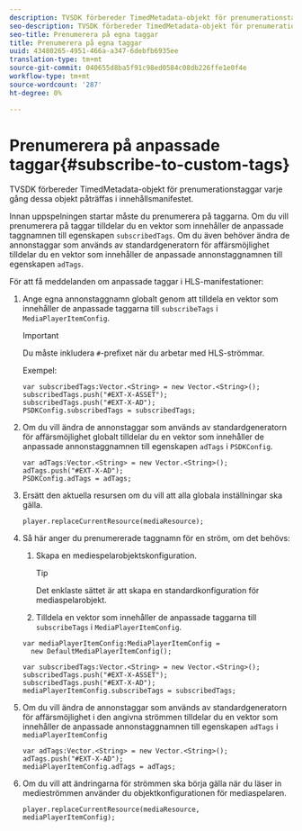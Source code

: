 ```yaml
---
description: TVSDK förbereder TimedMetadata-objekt för prenumerationstaggar varje gång dessa objekt påträffas i innehållsmanifestet.
seo-description: TVSDK förbereder TimedMetadata-objekt för prenumerationstaggar varje gång dessa objekt påträffas i innehållsmanifestet.
seo-title: Prenumerera på egna taggar
title: Prenumerera på egna taggar
uuid: 43480265-4951-466a-a347-6debfb6935ee
translation-type: tm+mt
source-git-commit: 040655d8ba5f91c98ed0584c08db226ffe1e0f4e
workflow-type: tm+mt
source-wordcount: '287'
ht-degree: 0%

---
```



# Prenumerera på anpassade taggar{#subscribe-to-custom-tags}

TVSDK förbereder TimedMetadata-objekt för prenumerationstaggar varje gång dessa objekt påträffas i innehållsmanifestet.

Innan uppspelningen startar måste du prenumerera på taggarna.
Om du vill prenumerera på taggar tilldelar du en vektor som innehåller de anpassade taggnamnen till egenskapen `subscribedTags`. Om du även behöver ändra de annonstaggar som används av standardgeneratorn för affärsmöjlighet tilldelar du en vektor som innehåller de anpassade annonstaggnamnen till egenskapen `adTags`.

För att få meddelanden om anpassade taggar i HLS-manifestationer:

1. Ange egna annonstaggnamn globalt genom att tilldela en vektor som innehåller de anpassade taggarna till `subscribeTags` i `MediaPlayerItemConfig`.

   >[!IMPORTANT]
   >
   >Du måste inkludera `#`-prefixet när du arbetar med HLS-strömmar.

   Exempel:

   ```
   var subscribedTags:Vector.<String> = new Vector.<String>(); 
   subscribedTags.push("#EXT-X-ASSET"); 
   subscribedTags.push("#EXT-X-AD"); 
   PSDKConfig.subscribedTags = subscribedTags;
   ```

1. Om du vill ändra de annonstaggar som används av standardgeneratorn för affärsmöjlighet globalt tilldelar du en vektor som innehåller de anpassade annonstaggnamnen till egenskapen `adTags` i `PSDKConfig`.

   ```
   var adTags:Vector.<String> = new Vector.<String>(); 
   adTags.push("#EXT-X-AD"); 
   PSDKConfig.adTags = adTags; 
   ```

1. Ersätt den aktuella resursen om du vill att alla globala inställningar ska gälla.

   ```
   player.replaceCurrentResource(mediaResource);
   ```

1. Så här anger du prenumererade taggnamn för en ström, om det behövs:
   1. Skapa en mediespelarobjektskonfiguration.

      >[!TIP]
      >
      >Det enklaste sättet är att skapa en standardkonfiguration för mediaspelarobjekt.

   1. Tilldela en vektor som innehåller de anpassade taggarna till `subscribeTags` i `MediaPlayerItemConfig`.

   ```
   var mediaPlayerItemConfig:MediaPlayerItemConfig =  
     new DefaultMediaPlayerItemConfig(); 
   
   var subscribedTags:Vector.<String> = new Vector.<String>(); 
   subscribedTags.push("#EXT-X-ASSET"); 
   subscribedTags.push("#EXT-X-AD"); 
   mediaPlayerItemConfig.subscribeTags = subscribedTags;
   ```

1. Om du vill ändra de annonstaggar som används av standardgeneratorn för affärsmöjlighet i den angivna strömmen tilldelar du en vektor som innehåller de anpassade annonstaggnamnen till egenskapen `adTags` i `mediaPlayerItemConfig`

   ```
   var adTags:Vector.<String> = new Vector.<String>(); 
   adTags.push("#EXT-X-AD"); 
   mediaPlayerItemConfig.adTags = adTags;
   ```

1. Om du vill att ändringarna för strömmen ska börja gälla när du läser in medieströmmen använder du objektkonfigurationen för mediaspelaren.

   ```
   player.replaceCurrentResource(mediaResource, mediaPlayerItemConfig);
   ```

